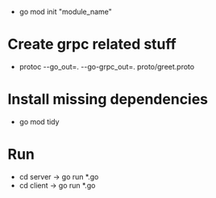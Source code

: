 - go mod init "module_name"

# Create grpc related stuff
- protoc --go_out=. --go-grpc_out=. proto/greet.proto

# Install missing dependencies
- go mod tidy

# Run 

- cd server -> go run *.go
- cd client -> go run *.go